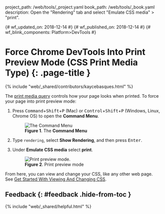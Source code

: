 project_path: /web/tools/_project.yaml
book_path: /web/tools/_book.yaml
description: Open the "Rendering" tab and select "Emulate CSS media" > "print".

{# wf_updated_on: 2018-12-14 #}
{# wf_published_on: 2018-12-14 #}
{# wf_blink_components: Platform>DevTools #}

# Force Chrome DevTools Into Print Preview Mode (CSS Print Media Type) {: .page-title }

{% include "web/_shared/contributors/kaycebasques.html" %}

[MDN]: https://developer.mozilla.org/en-US/docs/Web/CSS/Media_Queries/Using_media_queries

The [print media query][MDN] controls how your page looks when printed. To force your page
into print preview mode:

1. Press <kbd>Command</kbd>+<kbd>Shift</kbd>+<kbd>P</kbd> (Mac) or
   <kbd>Control</kbd>+<kbd>Shift</kbd>+<kbd>P</kbd> (Windows, Linux, Chrome OS) to open the **Command Menu**.

     <figure>
       <img src="/web/tools/chrome-devtools/images/shared/command-menu.png"
            alt="The Command Menu"/>
       <figcaption>
         <b>Figure 1</b>. The <b>Command Menu</b>
     </figure>

1. Type `rendering`, select **Show Rendering**, and then press <kbd>Enter</kbd>.
1. Under **Emulate CSS media** select **print**.

     <figure>
       <img src="/web/tools/chrome-devtools/css/imgs/print-mode.png"
            alt="Print preview mode."/>
       <figcaption>
         <b>Figure 2</b>. Print preview mode
     </figure>

From here, you can view and change your CSS, like any other web page.
See [Get Started With Viewing And Changing CSS](/web/tools/chrome-devtools/css/).

## Feedback {: #feedback .hide-from-toc }

{% include "web/_shared/helpful.html" %}
